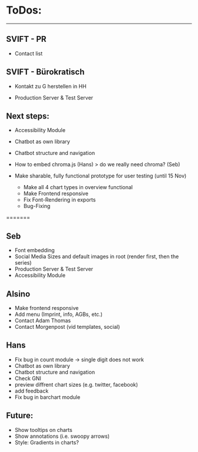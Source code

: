 # ToDos:
---

## SVIFT - PR
- Contact list

## SVIFT - Bürokratisch
- Kontakt zu G herstellen in HH

- Production Server & Test Server

## Next steps:
- Accessibility Module
- Chatbot as own library
- Chatbot structure and navigation
- How to embed chroma.js (Hans) > do we really need chroma? (Seb)

- Make sharable, fully functional prototype for user testing (until 15 Nov)
    - Make all 4 chart types in overview functional
    - Make Frontend responsive
    - Fix Font-Rendering in exports
    - Bug-Fixing
    
=======
## Seb
- Font embedding
- Social Media Sizes and default images in root (render first, then the series)
- Production Server & Test Server
- Accessibility Module

## Alsino
- Make frontend responsive
- Add menu (Imprint, info, AGBs, etc.)
- Contact Adam Thomas
- Contact Morgenpost (vid templates, social)

## Hans
- Fix bug in count module -> single digit does not work
- Chatbot as own library
- Chatbot structure and navigation
- Check GNI
- preview diffrent chart sizes (e.g. twitter, facebook)
- add feedback
- Fix bug in barchart module

## Future:
- Show tooltips on charts
- Show annotations (i.e. swoopy arrows)
- Style: Gradients in charts?
